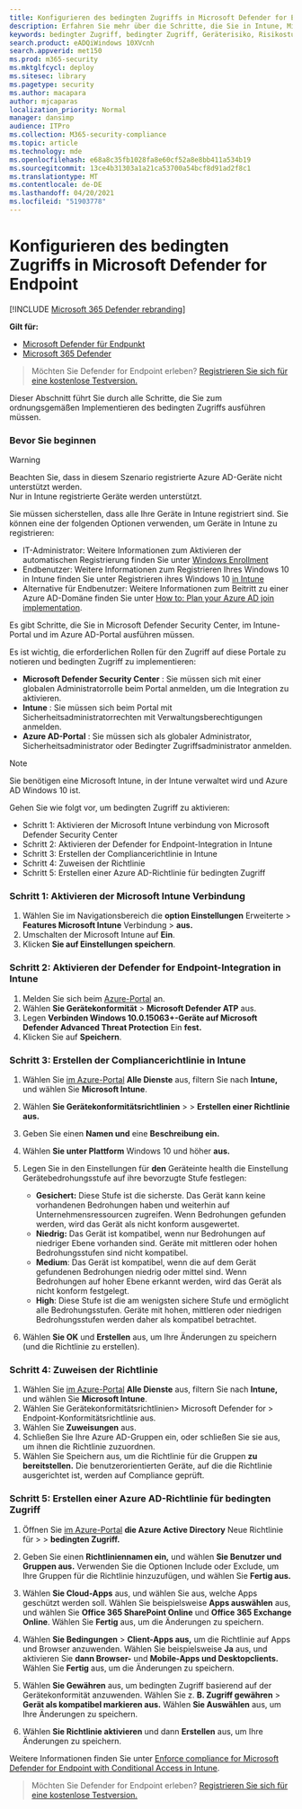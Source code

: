 ```yaml
---
title: Konfigurieren des bedingten Zugriffs in Microsoft Defender for Endpoint
description: Erfahren Sie mehr über die Schritte, die Sie in Intune, Microsoft Defender Security Center und Azure ausführen müssen, um bedingten Zugriff zu implementieren.
keywords: bedingter Zugriff, bedingter Zugriff, Geräterisiko, Risikostufe, Integration, Intune-Integration
search.product: eADQiWindows 10XVcnh
search.appverid: met150
ms.prod: m365-security
ms.mktglfcycl: deploy
ms.sitesec: library
ms.pagetype: security
ms.author: macapara
author: mjcaparas
localization_priority: Normal
manager: dansimp
audience: ITPro
ms.collection: M365-security-compliance
ms.topic: article
ms.technology: mde
ms.openlocfilehash: e68a8c35fb1028fa8e60cf52a8e8bb411a534b19
ms.sourcegitcommit: 13ce4b31303a1a21ca53700a54bcf8d91ad2f8c1
ms.translationtype: MT
ms.contentlocale: de-DE
ms.lasthandoff: 04/20/2021
ms.locfileid: "51903778"
---
```

# <a name="configure-conditional-access-in-microsoft-defender-for-endpoint"></a>Konfigurieren des bedingten Zugriffs in Microsoft Defender for Endpoint

[!INCLUDE [Microsoft 365 Defender rebranding](../../includes/microsoft-defender.md)]

**Gilt für:**
- [Microsoft Defender für Endpunkt](https://go.microsoft.com/fwlink/p/?linkid=2154037)
- [Microsoft 365 Defender](https://go.microsoft.com/fwlink/?linkid=2118804)

>Möchten Sie Defender for Endpoint erleben? [Registrieren Sie sich für eine kostenlose Testversion.](https://www.microsoft.com/microsoft-365/windows/microsoft-defender-atp?ocid=docs-wdatp-assignaccess-abovefoldlink)

Dieser Abschnitt führt Sie durch alle Schritte, die Sie zum ordnungsgemäßen Implementieren des bedingten Zugriffs ausführen müssen.

### <a name="before-you-begin"></a>Bevor Sie beginnen
>[!WARNING]
>Beachten Sie, dass in diesem Szenario registrierte Azure AD-Geräte nicht unterstützt werden.</br>
>Nur in Intune registrierte Geräte werden unterstützt.


Sie müssen sicherstellen, dass alle Ihre Geräte in Intune registriert sind. Sie können eine der folgenden Optionen verwenden, um Geräte in Intune zu registrieren:


- IT-Administrator: Weitere Informationen zum Aktivieren der automatischen Registrierung finden Sie unter [Windows Enrollment](https://docs.microsoft.com/intune/windows-enroll#enable-windows-10-automatic-enrollment)
- Endbenutzer: Weitere Informationen zum Registrieren Ihres Windows 10 in Intune finden Sie unter Registrieren ihres Windows 10 [in Intune](https://docs.microsoft.com/intune/quickstart-enroll-windows-device)
- Alternative für Endbenutzer: Weitere Informationen zum Beitritt zu einer Azure AD-Domäne finden Sie unter [How to: Plan your Azure AD join implementation](https://docs.microsoft.com/azure/active-directory/devices/azureadjoin-plan).



Es gibt Schritte, die Sie in Microsoft Defender Security Center, im Intune-Portal und im Azure AD-Portal ausführen müssen.

Es ist wichtig, die erforderlichen Rollen für den Zugriff auf diese Portale zu notieren und bedingten Zugriff zu implementieren:
- **Microsoft Defender Security Center** : Sie müssen sich mit einer globalen Administratorrolle beim Portal anmelden, um die Integration zu aktivieren.
- **Intune** : Sie müssen sich beim Portal mit Sicherheitsadministratorrechten mit Verwaltungsberechtigungen anmelden. 
- **Azure AD-Portal** : Sie müssen sich als globaler Administrator, Sicherheitsadministrator oder Bedingter Zugriffsadministrator anmelden.


> [!NOTE]
> Sie benötigen eine Microsoft Intune, in der Intune verwaltet wird und Azure AD Windows 10 ist.

Gehen Sie wie folgt vor, um bedingten Zugriff zu aktivieren:
- Schritt 1: Aktivieren der Microsoft Intune verbindung von Microsoft Defender Security Center
- Schritt 2: Aktivieren der Defender for Endpoint-Integration in Intune
- Schritt 3: Erstellen der Compliancerichtlinie in Intune
- Schritt 4: Zuweisen der Richtlinie 
- Schritt 5: Erstellen einer Azure AD-Richtlinie für bedingten Zugriff


### <a name="step-1-turn-on-the-microsoft-intune-connection"></a>Schritt 1: Aktivieren der Microsoft Intune Verbindung
1. Wählen Sie im Navigationsbereich die **option Einstellungen** Erweiterte  >  **Features Microsoft Intune** Verbindung  >  **aus.**
2. Umschalten der Microsoft Intune auf **Ein**.
3. Klicken **Sie auf Einstellungen speichern**.


### <a name="step-2-turn-on-the-defender-for-endpoint-integration-in-intune"></a>Schritt 2: Aktivieren der Defender for Endpoint-Integration in Intune
1. Melden Sie sich beim [Azure-Portal](https://portal.azure.com) an.
2. Wählen **Sie Gerätekonformität**  >  **Microsoft Defender ATP** aus.
3. Legen **Verbinden Windows 10.0.15063+-Geräte auf Microsoft Defender Advanced Threat Protection** Ein **fest.**
4. Klicken Sie auf **Speichern**.


### <a name="step-3-create-the-compliance-policy-in-intune"></a>Schritt 3: Erstellen der Compliancerichtlinie in Intune
1. Wählen Sie [im Azure-Portal](https://portal.azure.com) **Alle Dienste** aus, filtern Sie nach **Intune,** und wählen Sie **Microsoft Intune**.
2. Wählen **Sie Gerätekonformitätsrichtlinien**  >    >  **Erstellen einer Richtlinie aus.**
3. Geben Sie einen **Namen und** eine **Beschreibung ein.**
4. Wählen **Sie unter Plattform** Windows 10 und höher **aus.**
5. Legen Sie in den  Einstellungen für **den** Geräteinte health die Einstellung Gerätebedrohungsstufe auf ihre bevorzugte Stufe festlegen:

   - **Gesichert:** Diese Stufe ist die sicherste. Das Gerät kann keine vorhandenen Bedrohungen haben und weiterhin auf Unternehmensressourcen zugreifen. Wenn Bedrohungen gefunden werden, wird das Gerät als nicht konform ausgewertet.
   - **Niedrig:** Das Gerät ist kompatibel, wenn nur Bedrohungen auf niedriger Ebene vorhanden sind. Geräte mit mittleren oder hohen Bedrohungsstufen sind nicht kompatibel.
   - **Medium**: Das Gerät ist kompatibel, wenn die auf dem Gerät gefundenen Bedrohungen niedrig oder mittel sind. Wenn Bedrohungen auf hoher Ebene erkannt werden, wird das Gerät als nicht konform festgelegt.
   - **High**: Diese Stufe ist die am wenigsten sichere Stufe und ermöglicht alle Bedrohungsstufen. Geräte mit hohen, mittleren oder niedrigen Bedrohungsstufen werden daher als kompatibel betrachtet.

6. Wählen **Sie OK** und **Erstellen** aus, um Ihre Änderungen zu speichern (und die Richtlinie zu erstellen).

### <a name="step-4-assign-the-policy"></a>Schritt 4: Zuweisen der Richtlinie
1. Wählen Sie [im Azure-Portal](https://portal.azure.com) **Alle Dienste** aus, filtern Sie nach **Intune,** und wählen Sie **Microsoft Intune**.
2. Wählen Sie Gerätekonformitätsrichtlinien> Microsoft Defender for   >   Endpoint-Konformitätsrichtlinie aus.
3. Wählen Sie **Zuweisungen** aus.
4. Schließen Sie Ihre Azure AD-Gruppen ein, oder schließen Sie sie aus, um ihnen die Richtlinie zuzuordnen.
5. Wählen Sie Speichern aus, um die Richtlinie für die Gruppen **zu bereitstellen.** Die benutzerorientierten Geräte, auf die die Richtlinie ausgerichtet ist, werden auf Compliance geprüft.

### <a name="step-5-create-an-azure-ad-conditional-access-policy"></a>Schritt 5: Erstellen einer Azure AD-Richtlinie für bedingten Zugriff
1. Öffnen Sie [im Azure-Portal](https://portal.azure.com) **die Azure Active Directory** Neue Richtlinie für  >    >  **bedingten Zugriff.**
2. Geben Sie einen **Richtliniennamen ein,** und wählen **Sie Benutzer und Gruppen aus.** Verwenden Sie die Optionen Include oder Exclude, um Ihre Gruppen für die Richtlinie hinzuzufügen, und wählen Sie **Fertig aus.**
3. Wählen **Sie Cloud-Apps** aus, und wählen Sie aus, welche Apps geschützt werden soll. Wählen Sie beispielsweise **Apps auswählen** aus, und wählen Sie **Office 365 SharePoint Online** und **Office 365 Exchange Online**. Wählen Sie **Fertig** aus, um die Änderungen zu speichern.

4. Wählen **Sie Bedingungen**  >  **Client-Apps aus,** um die Richtlinie auf Apps und Browser anzuwenden. Wählen Sie beispielsweise **Ja** aus, und aktivieren Sie **dann Browser-** und **Mobile-Apps und Desktopclients.** Wählen Sie **Fertig** aus, um die Änderungen zu speichern.

5. Wählen **Sie Gewähren** aus, um bedingten Zugriff basierend auf der Gerätekonformität anzuwenden. Wählen Sie z. **B. Zugriff gewähren**  >  **Gerät als kompatibel markieren aus.** Wählen **Sie Auswählen** aus, um Ihre Änderungen zu speichern.

6. Wählen **Sie Richtlinie aktivieren** und dann **Erstellen** aus, um Ihre Änderungen zu speichern.

Weitere Informationen finden Sie unter [Enforce compliance for Microsoft Defender for Endpoint with Conditional Access in Intune](https://docs.microsoft.com/intune/advanced-threat-protection).

>Möchten Sie Defender for Endpoint erleben? [Registrieren Sie sich für eine kostenlose Testversion.](https://www.microsoft.com/microsoft-365/windows/microsoft-defender-atp?ocid=docs-wdatp-conditionalaccess-belowfoldlink)

